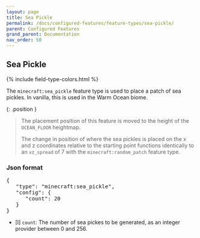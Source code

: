 ```yaml
---
layout: page
title: Sea Pickle
permalink: /docs/configured-features/feature-types/sea-pickle/
parent: Configured Features
grand_parent: Documentation
nav_order: 50
---
```


## Sea Pickle

<head>
    {% include field-type-colors.html %}
</head>

The `minecraft:sea_pickle` feature type is used to place a patch of sea pickles. In vanilla, this is used in the Warm Ocean biome.

{: .position }
> The placement position of this feature is moved to the height of the `OCEAN_FLOOR` heightmap.
>
> The change in position of where the sea pickles is placed on the x and z coordinates relative to the starting point functions identically to an `xz_spread` of 7 with the `minecraft:random_patch` feature type.

### Json format

<pre>
{
   "type": "minecraft:sea_pickle",
   "config": {
      "count": 20
   }
}
</pre>

* ‌<bl>[I]</bl> `count`: The number of sea pickes to be generated, as an integer provider between 0 and 256.